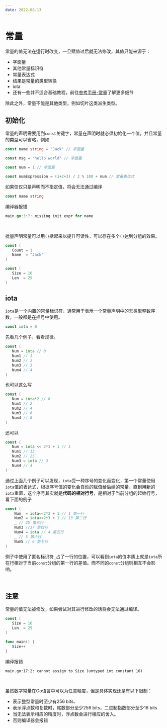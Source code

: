```yaml
---
date: 2022-08-13
---
```

# 常量

常量的值无法在运行时改变，一旦赋值过后就无法修改，其值只能来源于：

- 字面量
- 其他常量标识符
- 常量表达式
- 结果是常量的类型转换
- iota
- 还有一些并不适合基础教程，前往[参考手册-常量](https://go.dev/ref/spec#Constants)了解更多细节

除此之外，常量不能是其他类型，例如切片这类派生类型。



## 初始化

常量的声明需要用到`const`关键字，常量在声明时就必须初始化一个值，并且常量的类型可以省略，例如

```go
const name string = "Jack" // 字面量

const msg = "hello world" // 字面量

const num = 1 // 字面量

const numExpression = (1+2+3) / 2 % 100 + num // 常量表达式
```

如果仅仅只是声明而不指定值，将会无法通过编译

```go
const name string
```

编译器报错

```go
main.go:3:7: missing init expr for name
```

<br>

批量声明常量可以用`()`括起来以提升可读性，可以存在多个`()`达到分组的效果。

```go
const (
   Count = 1
   Name  = "Jack"
)

const (
   Size = 16
   Len  = 25
)
```



## iota

`iota`是一个内置的常量标识符，通常用于表示一个常量声明中的无类型整数序数，一般都是在括号中使用。

```go
const iota = 0 
```

先看几个例子，看看规律。

```go
const (
   Num = iota // 0
   Num1 // 1
   Num2 // 2
   Num3 // 3
   Num4 // 4
)
```

也可以这么写

```go
const (
   Num = iota*2 // 0
   Num1 // 2
   Num2 // 4
   Num3 // 6
   Num4 // 8
)
```

还可以

```go
const (
   Num = iota << 2*3 + 1 // 1
   Num1 // 13
   Num2 // 25
   Num3 = iota // 3
   Num4 // 4
)
```

通过上面几个例子可以发现，`iota`受一种序号的变化而变化，第一个常量使用`iota`值的表达式，根据序号值的变化会自动的赋值给后续的常量，直到用新的`iota`重置，这个序号其实就是**代码的相对行号**，是相对于当前分组的起始行号，看下面的例子

```go
const (
	Num  = iota<<2*3 + 1 // 1 第一行
	Num2 = iota<<2*3 + 1 // 13 第二行
	_ // 25 第三行
	Num3 //37 第四行
	Num4 = iota // 4 第五行
	_ // 5 第六行
	Num5 // 6 第七行
)
```

例子中使用了匿名标识符`_`占了一行的位置，可以看到`iota`的值本质上就是`iota`所在行相对于当前`const`分组的第一行的差值。而不同的`const`分组则相互不会影响。



<br>

## 注意

常量的值无法被修改，如果尝试对其进行修改的话将会无法通过编译。

```go
const (
   Size = 16
   Len  = 25
)

func main() {
   Size++
}
```

编译报错

```
main.go:17:2: cannot assign to Size (untyped int constant 16)
```

<br>

虽然数字常量在Go语言中可以为任意精度，但是具体实现还是有以下限制：

- 表示整型常量时至少有256 bits、
- 表示浮点数和复数时，尾数部分至少256 bits，二进制指数部分至少16 bits
- 当无法表示相应的精度时，浮点数会进行相应的舍入。
- 否则编译器会报错
